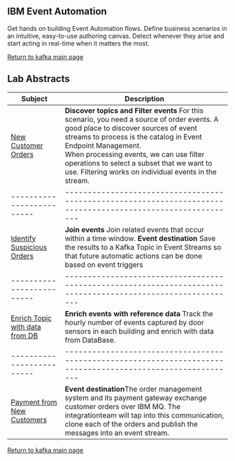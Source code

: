 ## IBM Event Automation
Get hands on building Event Automation flows.  Define business scenarios in an intuitive, easy-to-use authoring canvas. Detect whenever they arise and start acting in real-time when it matters the most. 

[Return to kafka main page](../index.md#lab-abstracts)

## Lab Abstracts

|  Subject                            | Description                                            |                                                               
|-------------------------|------------------------------------------------------------------------------------------------------------|
| [New Customer Orders](NewCustomerOrders/index.md)       |**Discover topics and Filter events** For this scenario, you need a source of order events. A good place to discover sources of event streams to process is the catalog in Event Endpoint Management.  <br>When processing events, we can use filter operations to select a subset that we want to use. Filtering works on individual events in the stream.
|-------------------------|------------------------------------------------------------------------------------------------------------|
| [Identify Suspicious Orders](IdentifySuspiciousOrders/index.md)       |**Join events** Join related events that occur within a time window.  **Event destination** Save the results to a Kafka Topic in Event Streams so that future automatic actions can be done based on event triggers 
|-------------------------|------------------------------------------------------------------------------------------------------------|
| [Enrich Topic with data from DB](EnrichWithRefData/ReadMe.md)       |**Enrich events with reference data** Track the hourly number of events captured by door sensors in each building and enrich with data from DataBase.
|-------------------------|------------------------------------------------------------------------------------------------------------|
| [Payment from New Customers](PaymentNewCustomer/index.md)       |**Event destination**The order management system and its payment gateway exchange customer orders over IBM MQ. The integrationteam will tap into this communication, clone each of the orders and publish the messages into an event stream.


[Return to kafka main page](../index.md#lab-abstracts)